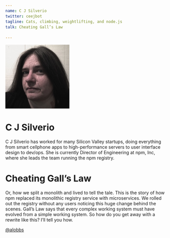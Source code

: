 ```yaml
---
name: C J Silverio
twitter: ceejbot
tagline: Cats, climbing, weightlifting, and node.js
talk: Cheating Gall’s Law

---
```


![C J Silverio](/media/speakers/cj_silverio.jpg)

# C J Silverio
C J Silverio has worked for many Silicon Valley startups, doing everything from smart cellphone apps to high-performance servers to user interface design to dev/ops. She is currently Director of Engineering at npm, Inc, where she leads the team running the npm registry.

# Cheating Gall’s Law
Or, how we split a monolith and lived to tell the tale. This is the story of how npm replaced its monolithic registry service with microservices. We rolled out the registry without any users noticing this huge change behind the scenes. Gall’s Law says that every complex working system must have evolved from a simple working system. So how do you get away with a rewrite like this? I’ll tell you how.


[@alobbs](https://twitter.com/alobbs)
